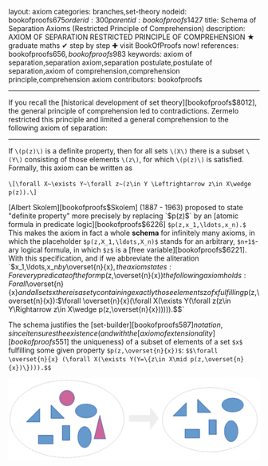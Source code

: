 layout: axiom
categories: branches,set-theory
nodeid: bookofproofs$675
orderid: 300
parentid: bookofproofs$1427
title: Schema of Separation Axioms (Restricted Principle of Comprehension)
description: AXIOM OF SEPARATION RESTRICTED PRINCIPLE OF COMPREHENSION ★ graduate maths ✔ step by step ✚ visit BookOfProofs now!
references: bookofproofs$656,bookofproofs$983
keywords: axiom of separation,separation axiom,separation postulate,postulate of separation,axiom of comprehension,comprehension principle,comprehension axiom
contributors: bookofproofs


---
If you recall the [historical development of set theory][bookofproofs$8012], the general principle of comprehension led to contradictions. Zermelo restricted this principle and limited a general comprehension to the following axiom of separation:

---

If `\(p(z)\)` is a definite property, then for all sets `\(X\)` there is a subset `\(Y\)` consisting of those elements `\(z\)`, for which `\(p(z)\)` is satisfied. Formally, this axiom can be written as

`\[\forall X~\exists Y~\forall z~(z\in Y \Leftrightarrow z\in X\wedge p(z)).\]`

[Albert Skolem][bookofproofs$Skolem] (1887 - 1963) proposed to state "definite property" more precisely by replacing `$p(z)$` by an [atomic formula in predicate logic][bookofproofs$6226] `$p(z,x_1,\ldots,x_n).$` This makes the axiom in fact a whole **schema**  for infinitely many axioms, in which the placeholder `$p(z,X_1,\ldots,X_n)$` stands for an arbitrary, `$n+1$`-ary logical formula, in which `$z$` is a [free variable][bookofproofs$6221]. With this specification, and if we abbreviate the aliteration `$x_1,\ldots,x_n$` by `$\overset{n}{x}$`, the axiom states: For every predicate of the form `$p(z,\overset{n}{x})$` the following axiom holds: For all `$\overset{n}{x}$` and all sets `$x$` there is a set `$y$` containing exactly those elements `$z$` of `$x$` fulfilling `$p(z,\overset{n}{x})$`: `$$\forall \overset{n}{x}(\forall X(\exists Y(\forall z(z\in Y\Rightarrow z\in X\wedge p(z,\overset{n}{x}))))).$$`
 
The schema justifies the [set-builder][bookofproofs$587] notation, since it ensures the existence (and with the [axiom of extensionality][bookofproofs$551] the uniqueness) of a subset of elements of a set `$x$` fulfilling some given property `$p(z,\overset{n}{x})$`:
`$$\forall \overset{n}{x} (\forall X(\exists Y(Y=\{z\in X\mid p(z,\overset{n}{x})\}))).$$` 


![axiomseparation](https://github.com/bookofproofs/bookofproofs.github.io/blob/main/_sources/_assets/images/examples/axiomseparation.png?raw=true)


